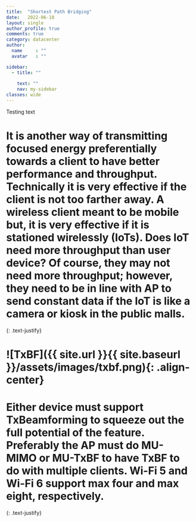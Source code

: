 ```yaml
---
title:  "Shortest Path Bridging"
date:   2022-06-18
layout: single
author_profile: true
comments: true
category: datacenter
author:
  name     : ""
  avatar   : ""

sidebar:
  - title: ""
    
    text: ""
    nav: my-sidebar
classes: wide
---
```


Testing text

# It is another way of transmitting focused energy preferentially towards a client to have better performance and throughput. Technically it is very effective if the client is not too farther away. A wireless client meant to be mobile but, it is very effective if it is stationed wirelessly (IoTs). Does IoT need more throughput than user device? Of course, they may not need more throughput; however, they need to be in line with AP to send constant data if the IoT is like a camera or kiosk in the public malls.
{: .text-justify}

# ![TxBF]({{ site.url }}{{ site.baseurl }}/assets/images/txbf.png){: .align-center}

# Either device must support TxBeamforming to squeeze out the full potential of the feature. Preferably the AP must do MU-MIMO or MU-TxBF to have TxBF to do with multiple clients. Wi-Fi 5 and Wi-Fi 6 support max four and max eight, respectively.
{: .text-justify}